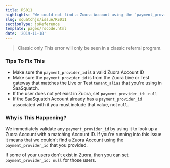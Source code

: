```yaml
---
title: RS011
highlights: "We could not find a Zuora Account using the `payment_provider_id` you provided: {{paymentProviderId}}. `payment_provider_id` must be a either valid Zuora Account Id or `null`."
slug: squatchjs/issue/RS011
sectionType: jsReference
template: pages/rscode.html
date: '2019-11-18'
---
```


> <span class="label">Classic only</span> This error will only be seen in a classic referral program.

### Tips To Fix This

 - Make sure the `payment_provider_id` is a valid Zuora Account ID
 - Make sure the `payment_provider_id` is from the Zuora Live or Test gateway that matches the Live or Test `tenant_alias` that you're using in SaaSquatch.
 - If the user does not yet exist in Zuora, set `payment_provider_id: null`
 - If the SaaSquatch Account already has a `payment_provider_id` associated with it you must include that value, not `null`.

### Why is This Happening?

We immediately validate any `payment_provider_id` by using it to look up a Zuora Account with a matching Account ID. If you're running into this issue it means that we couldn't find a Zuora Account using the `payment_provider_id` that you provided. 

If some of your users don't exist in Zuora, then you can set `payment_provider_id: null` for those users.